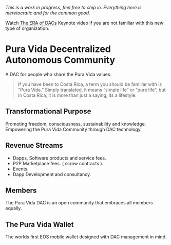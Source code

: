 *This is a work in progress, feel free to chip in. Everything here is meretocratic and for the common good.*

Watch [The ERA of DACs](https://www.youtube.com/watch?v=ClJSLwoBtCc) Keynote video if you are not familiar with this new type of organization.

# Pura Vida Decentralized Autonomous Community

A DAC for people who share the Pura Vida values.

> If you have been to Costa Rica, a term you should be familiar with is “Pura Vida.” Simply translated, it means “simple life” or “pure life”, but in Costa Rica, it is more than just a saying, its a lifestyle. 

## Transformational Purpose

Promoting freedom, consciousness, sustainability and knowledge. Empowering the Pura Vida Community through DAC technology. 

## Revenue Streams

- Dapps, Software products and service fees.
- P2P Marketplace fees. ( scrow contracts ).
- Events.
- Dapp Development and consultancy. 

## Members

The Pura Vida DAC is an open community that embraces all members equally. 

## The Pura Vida Wallet

The worlds first EOS mobile wallet designed with DAC management in mind.


